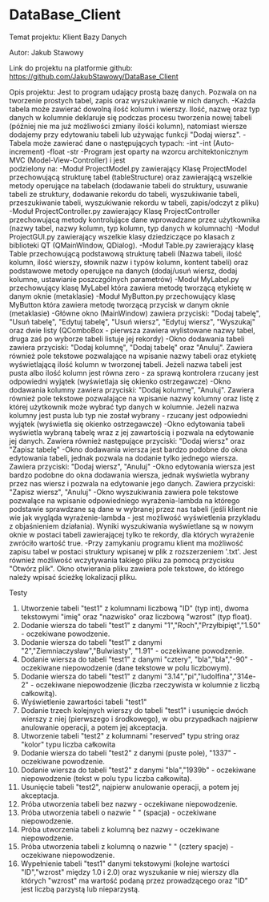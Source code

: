 # DataBase_Client

Temat projektu: Klient Bazy Danych

Autor: Jakub Stawowy

Link do projektu na platformie github: https://github.com/JakubStawowy/DataBase_Client

Opis projektu:
Jest to program udający prostą bazę danych. Pozwala on na tworzenie prostych tabel, zapis oraz wyszukiwanie w nich danych. 
-Każda tabela może zawierać dowolną ilość kolumn i wierszy. Ilość, nazwę oraz typ danych w kolumnie deklaruje się podczas procesu tworzenia nowej tabeli (później nie ma już możliwości zmiany ilośći kolumn), natomiast wiersze dodajemy przy edytowaniu tabeli lub używając funkcji "Dodaj wiersz".
-Tabela może zawierać dane o następujących typach:
  -int
  -int (Auto-increment)
  -float
  -str
-Program jest oparty na wzorcu architektonicznym MVC (Model-View-Controller) i jest      
 podzielony na:
  -Moduł ProjectModel.py zawierający Klasę ProjectModel przechowującą strukturę tabel (tableStructure) oraz zawierającą wszelkie metody operujące na tabelach (dodawanie tabeli do struktury, usuwanie tabeli ze struktury, dodawanie rekordu do tabeli, wyszukiwanie tabeli, przeszukiwanie tabeli, wyszukiwanie rekordu w tabeli, zapis/odczyt z pliku)
  -Moduł ProjectController.py zawierający Klasę ProjectController przechowującą metody kontrolujące dane wprowadzane przez użytkownika (nazwy tabel, nazwy kolumn, typ kolumn, typ danych w kolumnach)
  -Moduł ProjectGUI.py zawierający wszelkie klasy dziedziczące po klasach z biblioteki QT (QMainWindow, QDialog).
  -Moduł Table.py zawierający klasę Table przechowującą podstawową strukturę tabeli (Nazwa tabeli, ilość kolumn, ilość wierszy, słownik nazw i typów kolumn, kontent tabeli) oraz podstawowe metody operujące na danych (dodaj/usuń wiersz, dodaj kolumne, ustawianie poszczgólnych parametrów)
  -Moduł MyLabel.py przechowujący klasę MyLabel która zawiera metodę tworzącą etykietę w danym oknie (metaklasie)
  -Moduł MyButton.py przechowujący klasę MyButton która zawiera metodę tworzącą przycisk w danym oknie (metaklasie)
-Główne okno (MainWindow) zawiera przyciski: "Dodaj tabelę", "Usuń tabelę", "Edytuj tabelę", "Usuń wiersz", "Edytuj wiersz", "Wyszukaj" oraz dwie listy (QComboBox - pierwsza zawiera wylistowane nazwy tabel, druga zaś po wyborze tabeli listuje jej rekordy)
-Okno dodawania tabeli zawiera przyciski: "Dodaj kolumnę", "Dodaj tabelę" oraz "Anuluj". Zawiera również pole tekstowe pozwalające na wpisanie nazwy tabeli oraz etykietę wyświetlającą ilość kolumn w tworzonej tabeli. Jeżeli nazwa tabeli jest pusta albo ilość kolumn jest równa zero - za sprawą kontrolera rzucany jest odpowiedni wyjątek (wyświetlaja się okienko ostrzegawcze)
-Okno dodawania kolumny zawiera przyciski: "Dodaj kolumnę", "Anuluj". Zawiera również pole tekstowe pozwalające na wpisanie nazwy kolumny oraz listę z której użytkownik może wybrać typ danych w kolumnie. Jeżeli nazwa kolumny jest pusta lub typ nie został wybrany - rzucany jest odpowiedni wyjątek (wyświetla się okienko ostrzegawcze)
-Okno edytowania tabeli wyświetla wybraną tabelę wraz z jej zawartością i pozwala na edytowanie jej danych. Zawiera również następujące przyciski: "Dodaj wiersz" oraz "Zapisz tabelę"
-Okno dodawania wiersza jest bardzo podobne do okna edytowania tabeli, jednak pozwala na dodanie tylko jednego wiersza. Zawiera przyciski: "Dodaj wiersz", "Anuluj"
-Okno edytowania wiersza jest bardzo podobne do okna dodawania wiersza, jednak wyświetla wybrany przez nas wiersz i pozwala na edytowanie jego danych. Zawiera przyciski: "Zapisz wiersz", "Anuluj"
-Okno wyszukiwania zawiera pole tekstowe pozwalące na wpisanie odpowiedniego wyrażenia-lambda na którego podstawie sprawdzane są dane w wybranej przez nas tabeli (jeśli klient nie wie jak wygląda wyrażenie-lambda - jest możliwość wyświetlenia przykładu z objaśnieniem działania). Wyniki wyszukiwania wyświetlane są w nowym oknie w postaci tabeli zawierającej tylko te rekordy, dla których wyrażenie zwróciło wartość true.
-Przy zamykaniu programu klient ma możliwość zapisu tabel w postaci struktury wpisanej w plik z rozszerzeniem '.txt'. Jest również możliwość wczytywania takiego pliku za pomocą przycisku "Otwórz plik". Okno otwierania pliku zawiera pole tekstowe, do którego należy wpisać ścieżkę lokalizacji pliku.

Testy

1) Utworzenie tabeli "test1" z kolumnami liczbową "ID" (typ int), dwoma tekstowymi "imię" oraz "nazwisko" oraz liczbową "wzrost" (typ float).
2) Dodanie wiersza do tabeli "test1" z danymi "1","Roch","Przyłbipięt","1.50" - oczekiwane powodzenie.
3) Dodanie wiersza do tabeli "test1" z danymi "2","Ziemniaczysław","Bulwiasty", "1.91" - oczekiwane powodzenie.
4) Dodanie wiersza do tabeli "test1" z danymi "cztery", "bla","bla","-90" - oczekiwane niepowodzenie (dane tekstowe w polu liczbowym).
5) Dodanie wiersza do tabeli "test1" z danymi "3.14","pi","ludolfina","314e-2" - oczekiwane niepowodzenie (liczba rzeczywista w kolumnie z liczbą całkowitą).
6) Wyświetlenie zawartości tabeli "test1"
7) Dodanie trzech kolejnych wierszy do tabeli "test1" i usunięcie dwóch wierszy z niej (pierwszego i środkowego), w obu przypadkach najpierw anulowanie operacji, a potem jej akceptacja.
8) Utworzenie tabeli "test2" z kolumnami "reserved" typu string oraz "kolor" typu liczba całkowita
9) Dodanie wiersza do tabeli "test2" z danymi (puste pole), "1337" - oczekiwane powodzenie.
10) Dodanie wiersza do tabeli "test2" z danymi "bla","1939b" - oczekiwane niepowodzenie (tekst w polu typu liczba całkowita).
11) Usunięcie tabeli "test2", najpierw anulowanie operacji, a potem jej akceptacja.
12) Próba utworzenia tabeli bez nazwy - oczekiwane niepowodzenie.
13) Próba utworzenia tabeli o nazwie " " (spacja) - oczekiwane niepowodzenie.
14) Próba utworzenia tabeli z kolumną bez nazwy - oczekiwane niepowodzenie.
15) Próba utworzenia tabeli z kolumną o nazwie "    " (cztery spacje) - oczekiwane niepowodzenie.
16) Wypełnienie tabeli "test1" danymi tekstowymi (kolejne wartości "ID","wzrost" między 1.0 i 2.0) oraz wyszukanie w niej wierszy dla których "wzrost" ma wartość podaną przez prowadzącego oraz "ID" jest liczbą parzystą lub nieparzystą. 
